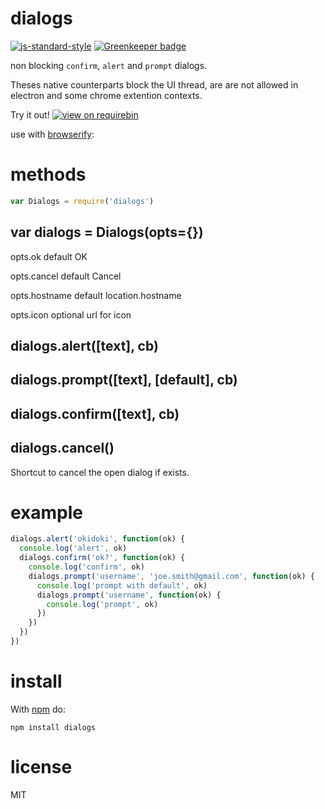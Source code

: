 # dialogs

[![js-standard-style](https://img.shields.io/badge/code_style-standard-brightgreen.svg)](https://github.com/feross/standard)
[![Greenkeeper badge](https://badges.greenkeeper.io/JamesKyburz/dialogs.svg)](https://greenkeeper.io/)

non blocking `confirm`, `alert` and `prompt` dialogs.

Theses native counterparts block the UI thread, are are not allowed in electron and some chrome extention contexts.

Try it out! [![view on requirebin](http://requirebin.com/badge.png)](http://requirebin.com/embed?gist=5b6d6b63f8709deb3b5a)

use with [browserify](http://browserify.org):

# methods

``` js
var Dialogs = require('dialogs')
```

## var dialogs = Dialogs(opts={})

opts.ok default OK

opts.cancel default Cancel

opts.hostname default location.hostname

opts.icon optional url for icon

## dialogs.alert([text], cb)
## dialogs.prompt([text], [default], cb)
## dialogs.confirm([text], cb)
## dialogs.cancel()

Shortcut to cancel the open dialog if exists.

# example

``` js
dialogs.alert('okidoki', function(ok) {
  console.log('alert', ok)
  dialogs.confirm('ok?', function(ok) {
    console.log('confirm', ok)
    dialogs.prompt('username', 'joe.smith@gmail.com', function(ok) {
      console.log('prompt with default', ok)
      dialogs.prompt('username', function(ok) {
        console.log('prompt', ok)
      })
    })
  })
})
```

# install

With [npm](https://npmjs.org) do:

```
npm install dialogs
```

# license

MIT
